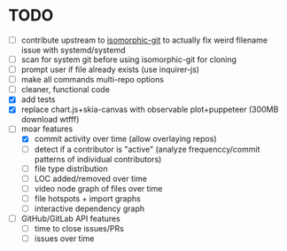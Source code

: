 # TODO

- [ ] contribute upstream to [isomorphic-git](https://github.com/isomorphic-git/isomorphic-git) to actually fix weird filename issue with systemd/systemd
- [ ] scan for system git before using isomorphic-git for cloning
- [ ] prompt user if file already exists (use inquirer-js)
- [ ] make all commands multi-repo options
- [ ] cleaner, functional code
- [x] add tests
- [x] replace chart.js+skia-canvas with observable plot+puppeteer (300MB download wtfff)
- [ ] moar features
    - [x] commit activity over time (allow overlaying repos)
    - [ ] detect if a contributor is "active" (analyze frequenccy/commit patterns of individual contributors)
    - [ ] file type distribution
    - [ ] LOC added/removed over time
    - [ ] video node graph of files over time
    - [ ] file hotspots + import graphs
    - [ ] interactive dependency graph
- [ ] GitHub/GitLab API features
    - [ ] time to close issues/PRs
    - [ ] issues over time
